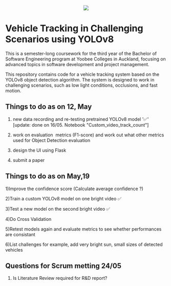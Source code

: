 
 <center>
  <img src="https://user-images.githubusercontent.com/22610163/30512919-72a57046-9b02-11e7-8ca8-c3e4bd993497.gif">
</center>

# Vehicle Tracking in Challenging Scenarios using YOLOv8

This is a semester-long coursework for the third year of the Bachelor of Software Engineering program at Yoobee Colleges in Auckland, focusing on advanced topics in software development and project management.

This repository contains code for a vehicle tracking system based on the YOLOv8 object detection algorithm. The system is designed to work in challenging scenarios, such as low light conditions, occlusions, and fast motion.

## Things to do as on 12, May
1) new data recording and re-testing pretrained YOLOv8 model '&#x2705;'  [update: done on 16/05. Notebook "Custom_video_track_count"] 


2) work on evaluation  metrics (F1-score) and work out what other metrics used for Object Detection evaluation 

3) design the UI using Flask

4) submit a paper

## Things to do as on May,19

1)Improve the confidence score (Calculate average confidence ?)

2)Train a custom YOLOv8 model on one bright video &#x2705;

3)Test a new model on the second bright video &#x2705;

4)Do Cross Validation

5)Retest models again and evaluate metrics to see whether performances are consistant

6)List challenges for example, add very bright sun, small sizes of detected vehicles

## Questions for Scrum metting 24/05

1) Is Literature Review required for R&D report?
